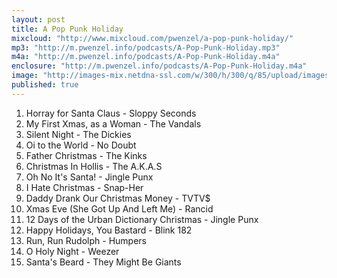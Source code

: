 ```yaml
---
layout: post
title: A Pop Punk Holiday
mixcloud: "http://www.mixcloud.com/pwenzel/a-pop-punk-holiday/"
mp3: "http://m.pwenzel.info/podcasts/A-Pop-Punk-Holiday.mp3"
m4a: "http://m.pwenzel.info/podcasts/A-Pop-Punk-Holiday.m4a"
enclosure: "http://m.pwenzel.info/podcasts/A-Pop-Punk-Holiday.m4a"
image: "http://images-mix.netdna-ssl.com/w/300/h/300/q/85/upload/images/extaudio/b5694506-6541-484f-8162-0430b62c81d7.jpg"
published: true
---
```


1. Horray for Santa Claus - Sloppy Seconds
2. My First Xmas, as a Woman - The Vandals
3. Silent Night - The Dickies
4. Oi to the World - No Doubt
5. Father Christmas - The Kinks
6. Christmas In Hollis - The A.K.A.S
7. Oh No It's Santa! - Jingle Punx
8. I Hate Christmas - Snap-Her
9. Daddy Drank Our Christmas Money - TVTV$
10. Xmas Eve (She Got Up And Left Me) - Rancid
11. 12 Days of the Urban Dictionary Christmas - Jingle Punx
12. Happy Holidays, You Bastard - Blink 182
13. Run, Run Rudolph - Humpers
14. O Holy Night - Weezer
15. Santa's Beard - They Might Be Giants